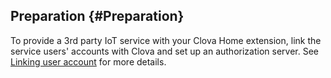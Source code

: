 ## Preparation {#Preparation}
To provide a 3rd party IoT service with your Clova Home extension, link the service users' accounts with Clova and set up an authorization server. See [Linking user account](/CEK/Guides/Link_User_Account.md) for more details.
